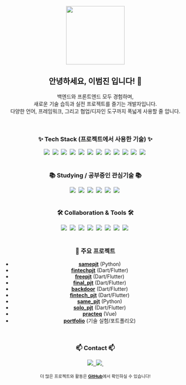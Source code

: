 <div align="center">
  <img src="https://avatars.githubusercontent.com/u/175274929?v=4" width="160" />
</div>

<h2 align="center">안녕하세요, 이범진 입니다! 👋</h2>
<p align="center">
  백엔드와 프론트엔드 모두 경험하며, <br>
  새로운 기술 습득과 실전 프로젝트를 즐기는 개발자입니다. <br>
  다양한 언어, 프레임워크, 그리고 협업/디자인 도구까지 폭넓게 사용할 줄 압니다.
</p>

<br/>

<h3 align="center">✨ Tech Stack (프로젝트에서 사용한 기술) ✨</h3>
<div align="center">
  <img src="https://img.shields.io/badge/python-3670A0?style=for-the-badge&logo=python&logoColor=ffdd54" />&nbsp
  <img src="https://img.shields.io/badge/dart-0175C2?style=for-the-badge&logo=dart&logoColor=white" />&nbsp
  <img src="https://img.shields.io/badge/flutter-02569B?style=for-the-badge&logo=flutter&logoColor=white" />&nbsp
  <img src="https://img.shields.io/badge/vue.js-4FC08D?style=for-the-badge&logo=vue.js&logoColor=white" />&nbsp
  <img src="https://img.shields.io/badge/vuetify-1867C0?style=for-the-badge&logo=vuetify&logoColor=white" />&nbsp
  <img src="https://img.shields.io/badge/javascript-F7DF1E?style=for-the-badge&logo=javascript&logoColor=20232a" />&nbsp
  <img src="https://img.shields.io/badge/html5-E34F26?style=for-the-badge&logo=html5&logoColor=white" />&nbsp
  <img src="https://img.shields.io/badge/css3-1572B6?style=for-the-badge&logo=css3&logoColor=white" />&nbsp
  <img src="https://img.shields.io/badge/react-20232a.svg?style=for-the-badge&logo=react&logoColor=61DAFB" />&nbsp
  <img src="https://img.shields.io/badge/typescript-007ACC.svg?style=for-the-badge&logo=typescript&logoColor=white" />&nbsp
  <img src="https://img.shields.io/badge/tailwindcss-1daabb.svg?style=for-the-badge&logo=tailwind-css&logoColor=white" />&nbsp
  <img src="https://img.shields.io/badge/figma-F24E1E.svg?style=for-the-badge&logo=figma&logoColor=white" />&nbsp
</div>

<br/>

<h3 align="center">📚 Studying / 공부중인 관심기술 📚</h3>
<div align="center">
  <img src="https://img.shields.io/badge/java-007396.svg?style=for-the-badge&logo=java&logoColor=white" />&nbsp
  <img src="https://img.shields.io/badge/spring-6DB33F?style=for-the-badge&logo=spring&logoColor=white" />&nbsp
  <img src="https://img.shields.io/badge/spring%20security-6DB33F?style=for-the-badge&logo=springsecurity&logoColor=white" />&nbsp
  <img src="https://img.shields.io/badge/redis-DC382D?style=for-the-badge&logo=redis&logoColor=white" />&nbsp
  <img src="https://img.shields.io/badge/swift-FA7343?style=for-the-badge&logo=swift&logoColor=white" />&nbsp
  <img src="https://img.shields.io/badge/mysql-4479A1.svg?style=for-the-badge&logo=mysql&logoColor=white" />&nbsp
</div>

<br/>

<h3 align="center">🛠 Collaboration & Tools 🛠</h3>
<div align="center">
  <img src="https://img.shields.io/badge/git-F05033.svg?style=for-the-badge&logo=git&logoColor=white" />&nbsp
  <img src="https://img.shields.io/badge/github-181717.svg?style=for-the-badge&logo=github&logoColor=white" />&nbsp
  <img src="https://img.shields.io/badge/notion-F3F3F3.svg?style=for-the-badge&logo=notion&logoColor=black" />&nbsp
  <img src="https://img.shields.io/badge/figma-F24E1E.svg?style=for-the-badge&logo=figma&logoColor=white" />&nbsp
  <img src="https://img.shields.io/badge/vscode-2C2C32.svg?style=for-the-badge&logo=visual-studio-code&logoColor=22ABF3" />&nbsp
  <img src="https://img.shields.io/badge/google%20maps%20api-4285F4?style=for-the-badge&logo=googlemaps&logoColor=white" />&nbsp
  <img src="https://img.shields.io/badge/kakao%20developers-FFCD00?style=for-the-badge&logo=kakao&logoColor=3C1E1E" />&nbsp
  <img src="https://img.shields.io/badge/google%20play%20console-3DDC84?style=for-the-badge&logo=google-play&logoColor=white" />&nbsp
</div>

<br/>

<h3 align="center">🚀 주요 프로젝트</h3>
<div align="center">

- <a href="https://github.com/dlqjawls/samepjt"><b>samepjt</b></a> (Python)
- <a href="https://github.com/dlqjawls/fintechpjt"><b>fintechpjt</b></a> (Dart/Flutter)
- <a href="https://github.com/dlqjawls/freepjt"><b>freepjt</b></a> (Dart/Flutter)
- <a href="https://github.com/dlqjawls/final_pjt"><b>final_pjt</b></a> (Dart/Flutter)
- <a href="https://github.com/dlqjawls/backdoor"><b>backdoor</b></a> (Dart/Flutter)
- <a href="https://github.com/dlqjawls/fintech_pjt"><b>fintech_pjt</b></a> (Dart/Flutter)
- <a href="https://github.com/dlqjawls/same_pjt"><b>same_pjt</b></a> (Python)
- <a href="https://github.com/dlqjawls/solo_pjt"><b>solo_pjt</b></a> (Dart/Flutter)
- <a href="https://github.com/dlqjawls/practeq"><b>practeq</b></a> (Vue)
- <a href="https://github.com/dlqjawls/portfolio"><b>portfolio</b></a> (기술 실험/포트폴리오)
</div>

<br/>

<h3 align="center">📫 Contact 📫</h3>
<div align="center">
  <a href="mailto:dlqjawls@gmail.com">
    <img src="https://img.shields.io/badge/dlqjawls@gmail.com-D14836?style=for-the-badge&logo=gmail&logoColor=white"/>&nbsp
  </a>
  <a href="https://github.com/dlqjawls">
    <img src="https://img.shields.io/badge/GitHub-181717?style=for-the-badge&logo=github&logoColor=white" />&nbsp
  </a>
</div>

<br/>

<div align="center">
  <sub>
    더 많은 프로젝트와 활동은 <a href="https://github.com/dlqjawls?tab=repositories&sort=updated"><b>GitHub</b></a>에서 확인하실 수 있습니다!
  </sub>
</div>
